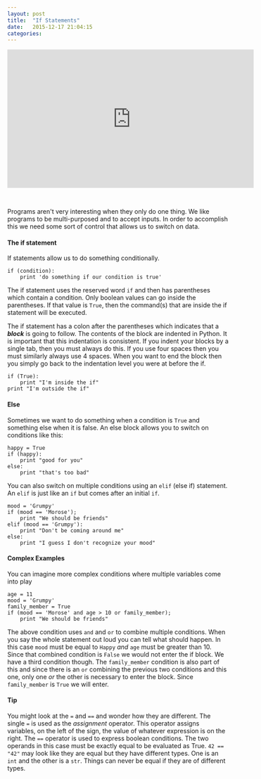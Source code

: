 ```yaml
---
layout: post
title:  "If Statements"
date:   2015-12-17 21:04:15
categories: 
---
```


<iframe width="560" height="315" src="https://www.youtube.com/embed/qYkwh7xp-K4" frameborder="0" allowfullscreen></iframe>

&nbsp;

Programs aren't very interesting when they only do one thing. We like programs
to be multi-purposed and to accept inputs. In order to accomplish this we need
some sort of control that allows us to switch on data. 

#### The if statement

If statements allow us to do something conditionally. 

    if (condition):
        print 'do something if our condition is true'

The if statement uses the reserved word `if` and then has parentheses which
contain a condition. Only boolean values can go inside the parentheses. If that
value is `True`, then the command(s) that are inside the if statement will be
executed.

The if statement has a colon after the parentheses which indicates that a
**_block_** is going to follow. The contents of the block are indented in
Python. It is important that this indentation is consistent. If you indent your
blocks by a single tab, then you must always do this. If you use four spaces
then you must similarly always use 4 spaces. When you want to end the block then
you simply go back to the indentation level you were at before the if.

    if (True):
        print "I'm inside the if"
    print "I'm outside the if"

#### Else

Sometimes we want to do something when a condition is `True` and something else
when it is false. An else block allows you to switch on conditions like this:

    happy = True
    if (happy):
        print "good for you"
    else:
        print "that's too bad"

You can also switch on multiple conditions using an `elif` (else if) statement.
An `elif` is just like an `if` but comes after an initial `if`.

    mood = 'Grumpy'
    if (mood == 'Morose');
        print "We should be friends"
    elif (mood == 'Grumpy'):
        print "Don't be coming around me"
    else:
        print "I guess I don't recognize your mood"

#### Complex Examples

You can imagine more complex conditions where multiple variables come into play

    age = 11
    mood = 'Grumpy'
    family_member = True
    if (mood == 'Morose' and age > 10 or family_member);
        print "We should be friends"

The above condition uses `and` and `or` to combine multiple conditions. When you
say the whole statement out loud you can tell what should happen. In this case
`mood` must be equal to `Happy` _and_ `age` must be greater than 10. Since that
combined condition is `False` we would not enter the if block. We have a third
condition though. The `family_member` condition is also part of this and since
there is an `or` combining the previous two conditions and this one, only one
_or_ the other is necessary to enter the block. Since `family_member` is `True`
we will enter.


#### Tip

You might look at the `=` and `==` and wonder how they are different. The single
`=` is used as the _assignment_ operator. This operator assigns variables, on
the left of the sign, the value of whatever expression is on the right. The `==`
operator is used to express boolean conditions. The two operands in this case
must be exactly equal to be evaluated as True. `42 == "42"` may look like they
are equal but they have different types. One is an `int` and the other is a
`str`. Things can never be equal if they are of different types.
